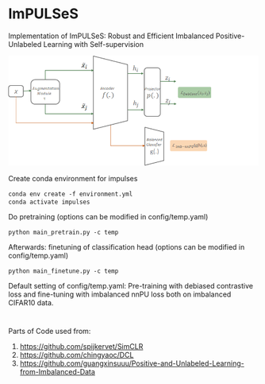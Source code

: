 # ImPULSeS
Implementation of ImPULSeS: Robust and Efficient Imbalanced Positive-Unlabeled
Learning with Self-supervision

<p align="center">
  <img src="media/flowchart.png?raw=true" width="600"/>
</p>

Create conda environment for impulses
```
conda env create -f environment.yml
conda activate impulses
```

Do pretraining (options can be modified in config/temp.yaml)
```
python main_pretrain.py -c temp
```
Afterwards: finetuning of classification head (options can be modified in config/temp.yaml)
```
python main_finetune.py -c temp
```
Default setting of config/temp.yaml: Pre-training with debiased contrastive loss and fine-tuning with imbalanced nnPU loss both on imbalanced CIFAR10 data.

#
Parts of Code used from: 
1. https://github.com/spijkervet/SimCLR
2. https://github.com/chingyaoc/DCL
3. https://github.com/guangxinsuuu/Positive-and-Unlabeled-Learning-from-Imbalanced-Data 

